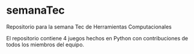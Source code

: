 # semanaTec
Repositorio para la semana Tec de Herramientas Computacionales

El repositorio contiene 4 juegos hechos en Python con contribuciones de todos los miembros del equipo. 
